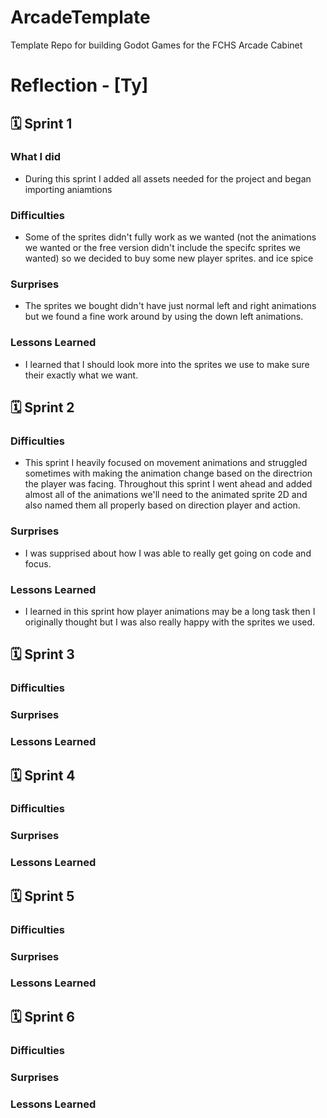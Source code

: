 # ArcadeTemplate
 Template Repo for building Godot Games for the FCHS Arcade Cabinet





# Reflection - [Ty]

## 🗓️ Sprint 1

### What I did
- During this sprint I added all assets needed for the project and began importing aniamtions


### Difficulties
- Some of the sprites didn't fully work as we wanted (not the animations we wanted or the free version didn't include the specifc sprites we wanted) so we decided to buy some new player sprites. and ice spice

### Surprises
- The sprites we bought didn't have just normal left and right animations but we found a fine work around by using the down left animations.

### Lessons Learned
- I learned that I should look more into the sprites we use to make sure their exactly what we want.



## 🗓️ Sprint 2

### Difficulties
- This sprint I heavily focused on movement animations and struggled sometimes with making the animation change based on the directrion the player was facing. Throughout this sprint I went ahead and added almost all of the animations we'll need to the animated sprite 2D and also named them all properly based on direction player and action.

### Surprises
- I was supprised about how I was able to really get going on code and focus.

### Lessons Learned
- I learned in this sprint how player animations may be a long task then I originally thought but I was also really happy with the sprites we used.


## 🗓️ Sprint 3

### Difficulties


### Surprises


### Lessons Learned



## 🗓️ Sprint 4

### Difficulties


### Surprises


### Lessons Learned



## 🗓️ Sprint 5

### Difficulties


### Surprises


### Lessons Learned



## 🗓️ Sprint 6

### Difficulties


### Surprises


### Lessons Learned
